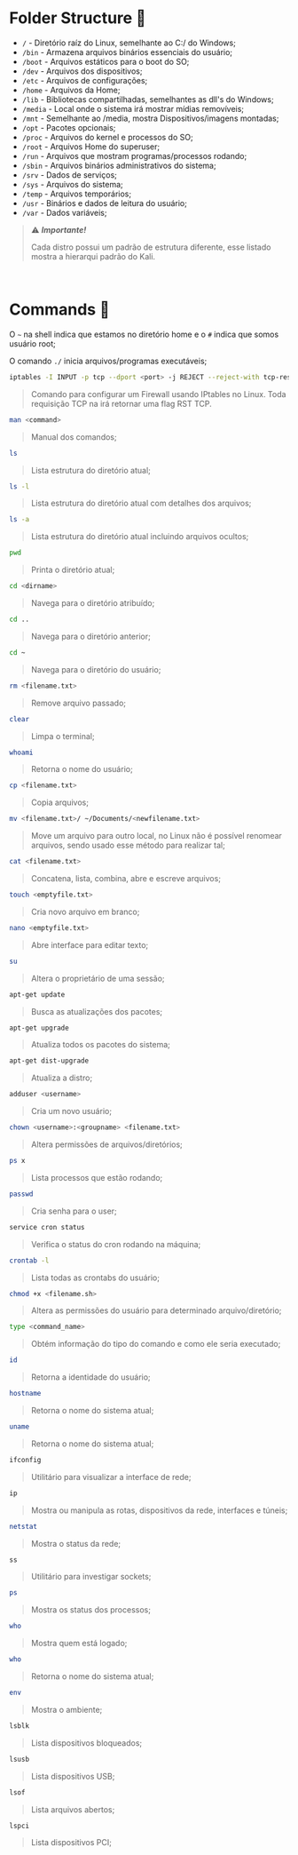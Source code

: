 # Folder Structure 📂

- `/` - Diretório raíz do Linux, semelhante ao C:/ do Windows;
- `/bin` - Armazena arquivos binários essenciais do usuário;
- `/boot` - Arquivos estáticos para o boot do SO;
- `/dev` - Arquivos dos dispositivos;
- `/etc` - Arquivos de configurações;
- `/home` - Arquivos da Home;
- `/lib` - Bibliotecas compartilhadas, semelhantes as dll's do Windows;
- `/media` - Local onde o sistema irá mostrar mídias removíveis;
- `/mnt` - Semelhante ao /media, mostra Dispositivos/imagens montadas;
- `/opt` - Pacotes opcionais;
- `/proc` - Arquivos do kernel e processos do SO;
- `/root` - Arquivos Home do superuser;
- `/run` - Arquivos que mostram programas/processos rodando;
- `/sbin` - Arquivos binários administrativos do sistema;
- `/srv` - Dados de serviços;
- `/sys` - Arquivos do sistema;
- `/temp` - Arquivos temporários;
- `/usr` - Binários e dados de leitura do usuário;
- `/var` - Dados variáveis;

> ⚠️ ***Importante!***
>
> Cada distro possui um padrão de estrutura diferente, esse listado mostra a hierarqui padrão do Kali.

<br/>

# Commands 🐧


O `~` na shell indica que estamos no diretório home e o `#` indica que somos usuário root;

O comando `./` inicia arquivos/programas executáveis;


```bash
iptables -I INPUT -p tcp --dport <port> -j REJECT --reject-with tcp-reset
```
>Comando para configurar um Firewall usando IPtables no Linux.
>Toda requisição TCP na <port> irá retornar uma flag RST TCP.

```bash
man <command>
```
>Manual dos comandos;

```bash
ls
```
>Lista estrutura do diretório atual;

```bash
ls -l
```
>Lista estrutura do diretório atual com detalhes dos arquivos;

```bash
ls -a
```
>Lista estrutura do diretório atual incluindo arquivos ocultos;

```bash
pwd
```
>Printa o diretório atual;

```bash
cd <dirname>
```
>Navega para o diretório atribuído;

```bash
cd ..
```
>Navega para o diretório anterior;

```bash
cd ~
```
>Navega para o diretório do usuário;

```bash
rm <filename.txt>
```
>Remove arquivo passado;

```bash
clear
```
>Limpa o terminal;

```bash
whoami
```
>Retorna o nome do usuário;

```bash
cp <filename.txt>
```
>Copia arquivos;

```bash
mv <filename.txt>/ ~/Documents/<newfilename.txt>
```
>Move um arquivo para outro local, no Linux não é possível renomear arquivos, sendo usado esse método para realizar tal;

```bash
cat <filename.txt>
```
>Concatena, lista, combina, abre e escreve arquivos;

```bash
touch <emptyfile.txt>
```
>Cria novo arquivo em branco;

```bash
nano <emptyfile.txt>
```
>Abre interface para editar texto;

```bash
su
```
>Altera o proprietário de uma sessão;

```bash
apt-get update
```
>Busca as atualizações dos pacotes;

```bash
apt-get upgrade
```
>Atualiza todos os pacotes do sistema;

```bash
apt-get dist-upgrade
```
>Atualiza a distro;

```bash
adduser <username>
```
>Cria um novo usuário;

```bash
chown <username>:<groupname> <filename.txt>
```
>Altera permissões de arquivos/diretórios;

```bash
ps x
```
>Lista processos que estão rodando;

```bash
passwd
```
>Cria senha para o user;

```bash
service cron status
```
>Verifica o status do cron rodando na máquina;

```bash
crontab -l
```
>Lista todas as crontabs do usuário;

```bash
chmod +x <filename.sh>
```
>Altera as permissões do usuário para determinado arquivo/diretório;

```bash
type <command_name>
```
>Obtém informação do tipo do comando e como ele seria executado;


```bash
id
```
>Retorna a identidade do usuário;

```bash
hostname
```
>Retorna o nome do sistema atual;

```bash
uname
```
>Retorna o nome do sistema atual;

```bash
ifconfig
```
>Utilitário para visualizar a interface de rede;

```bash
ip
```
>Mostra ou manipula as rotas, dispositivos da rede, interfaces e túneis;

```bash
netstat
```
>Mostra o status da rede;

```bash
ss
```
>Utilitário para investigar sockets;

```bash
ps
```
>Mostra os status dos processos;

```bash
who
```
>Mostra quem está logado;

```bash
who
```
>Retorna o nome do sistema atual;

```bash
env
```
>Mostra o ambiente;

```bash
lsblk
```
>Lista dispositivos bloqueados;

```bash
lsusb
```
>Lista dispositivos USB;

```bash
lsof
```
>Lista arquivos abertos;

```bash
lspci
```
>Lista dispositivos PCI;



